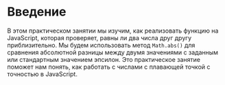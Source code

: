 # Введение

В этом практическом занятии мы изучим, как реализовать функцию на JavaScript, которая проверяет, равны ли два числа друг другу приблизительно. Мы будем использовать метод `Math.abs()` для сравнения абсолютной разницы между двумя значениями с заданным или стандартным значением эпсилон. Это практическое занятие поможет нам понять, как работать с числами с плавающей точкой с точностью в JavaScript.
